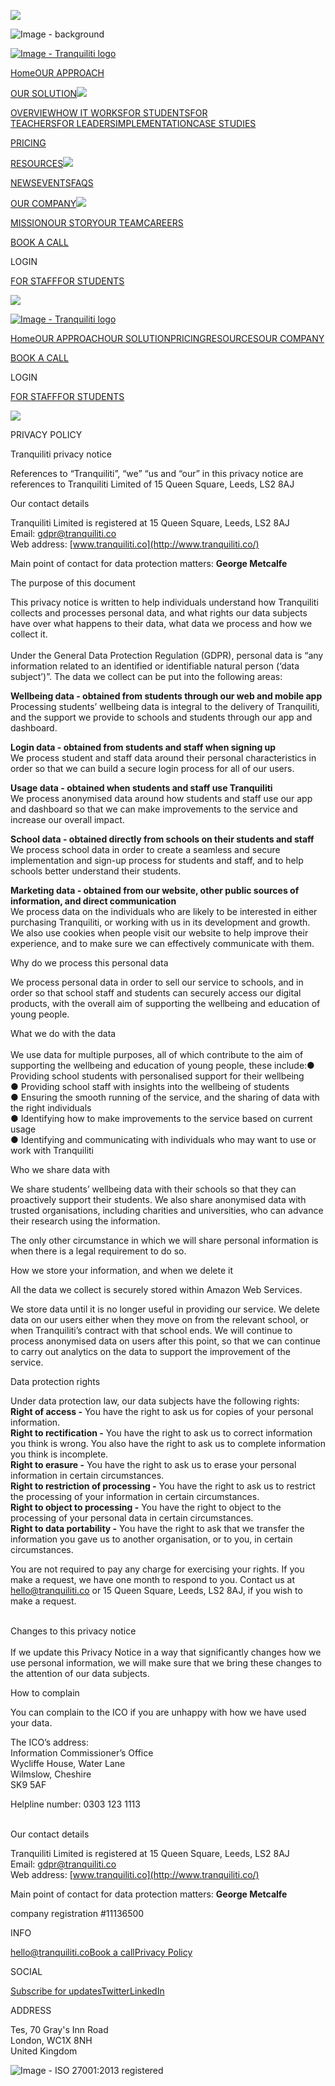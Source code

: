 ![](https://secure.agile-enterprise-365.com/780962.png)  

![Image - background](https://uploads-ssl.webflow.com/5f3c1998a5074510ae21c12d/63e103d6658293a6881bc19c_tq_website_image_bg_privacy.png)

[![Image - Tranquiliti logo](https://uploads-ssl.webflow.com/5f3c1998a5074510ae21c12d/63bff2a41d393a835d78216c_tq_website_logo.png)](https://www.tranquiliti.co/)

[Home](https://www.tranquiliti.co/)[OUR APPROACH](https://www.tranquiliti.co/our-approach)

[OUR SOLUTION](https://www.tranquiliti.co/our-solution)![](https://uploads-ssl.webflow.com/5f3c1998a5074510ae21c12d/5f3c199890e3f31b75f437c4_Dropdown%20Arrow%402x.svg)

[OVERVIEW](https://www.tranquiliti.co/our-solution)[HOW IT WORKS](https://www.tranquiliti.co/our-solution#howitworks)[FOR STUDENTS](https://www.tranquiliti.co/our-solution#forstudents)[FOR TEACHERS](https://www.tranquiliti.co/our-solution#forteachers)[FOR LEADERS](https://www.tranquiliti.co/our-solution#forleaders)[IMPLEMENTATION](https://www.tranquiliti.co/our-solution#implementation)[CASE STUDIES](https://www.tranquiliti.co/our-solution#casestudies)

[PRICING](https://www.tranquiliti.co/pricing)

[RESOURCES](https://www.tranquiliti.co/resources)![](https://uploads-ssl.webflow.com/5f3c1998a5074510ae21c12d/5f3c199890e3f31b75f437c4_Dropdown%20Arrow%402x.svg)

[NEWS](https://www.tranquiliti.co/resources)[EVENTS](https://www.tranquiliti.co/resources#events)[FAQS](https://www.tranquiliti.co/resources#faqs)

[OUR COMPANY](https://www.tranquiliti.co/our-company)![](https://uploads-ssl.webflow.com/5f3c1998a5074510ae21c12d/5f3c199890e3f31b75f437c4_Dropdown%20Arrow%402x.svg)

[MISSION](https://www.tranquiliti.co/our-company)[OUR STORY](https://www.tranquiliti.co/our-company#ourstory)[OUR TEAM](https://www.tranquiliti.co/our-company#ourteam)[CAREERS](https://www.tranquiliti.co/our-company#careers)

[BOOK A CALL](https://www.tranquiliti.co/book-a-call)

LOGIN

[FOR STAFF](https://staff.tranquiliti.co/)[FOR STUDENTS](https://student.tranquiliti.co/)

![](https://uploads-ssl.webflow.com/5f3c1998a5074510ae21c12d/5f3c199890e3f3272bf4364f_Menu%20Icon.png)

[![Image - Tranquiliti logo](https://uploads-ssl.webflow.com/5f3c1998a5074510ae21c12d/63bff2a41d393a835d78216c_tq_website_logo.png)](https://www.tranquiliti.co/)

[Home](https://www.tranquiliti.co/)[OUR APPROACH](https://www.tranquiliti.co/our-approach)[OUR SOLUTION](https://www.tranquiliti.co/our-solution)[PRICING](https://www.tranquiliti.co/pricing)[RESOURCES](https://www.tranquiliti.co/resources)[OUR COMPANY](https://www.tranquiliti.co/our-company)

[BOOK A CALL](https://www.tranquiliti.co/book-a-call)

LOGIN

[FOR STAFF](https://staff.tranquiliti.co/)[FOR STUDENTS](https://student.tranquiliti.co/)

![](https://uploads-ssl.webflow.com/5f3c1998a5074510ae21c12d/5f3c199890e3f3272bf4364f_Menu%20Icon.png)

PRIVACY POLICY

Tranquiliti privacy notice

References to “Tranquiliti”, “we” “us and “our” in this privacy notice are references to Tranquiliti Limited of 15 Queen Square, Leeds, LS2 8AJ  
  
  
Our contact details  
  
Tranquiliti Limited is registered at 15 Queen Square, Leeds, LS2 8AJ  
Email: [gdpr@tranquiliti.co](mailto:gdpr@tranquiliti.co?subject=GDPR%20-%20Tranquiliti%20website)  
Web address: [www.tranquiliti.co](http://www.tranquiliti.co/)  
  
Main point of contact for data protection matters: **George Metcalfe**  
  
  
The purpose of this document  
  
This privacy notice is written to help individuals understand how Tranquiliti collects and processes personal data, and what rights our data subjects have over what happens to their data, what data we process and how we collect it.  
‍  
Under the General Data Protection Regulation (GDPR), personal data is “any information related to an identified or identifiable natural person (‘data subject’)”. The data we collect can be put into the following areas:  
  
**Wellbeing data - obtained from students through our web and mobile app**  
Processing students’ wellbeing data is integral to the delivery of Tranquiliti, and the support we provide to schools and students through our app and dashboard.  
  
**Login data - obtained from students and staff when signing up**  
We process student and staff data around their personal characteristics in order so that we can build a secure login process for all of our users.  
  
**Usage data - obtained when students and staff use Tranquiliti**  
We process anonymised data around how students and staff use our app and dashboard so that we can make improvements to the service and increase our overall impact.  
  
**School data - obtained directly from schools on their students and staff**  
We process school data in order to create a seamless and secure implementation and sign-up process for students and staff, and to help schools better understand their students.  
  
**Marketing data - obtained from our website, other public sources of information, and direct communication**  
We process data on the individuals who are likely to be interested in either purchasing Tranquiliti, or working with us in its development and growth. We also use cookies when people visit our website to help improve their experience, and to make sure we can effectively communicate with them.  
  
  
Why do we process this personal data  
  
We process personal data in order to sell our service to schools, and in order so that school staff and students can securely access our digital products, with the overall aim of supporting the wellbeing and education of young people.  
  
  
What we do with the data  
‍  
We use data for multiple purposes, all of which contribute to the aim of supporting the wellbeing and education of young people, these include:● Providing school students with personalised support for their wellbeing  
● Providing school staff with insights into the wellbeing of students  
● Ensuring the smooth running of the service, and the sharing of data with the right individuals  
● Identifying how to make improvements to the service based on current usage  
● Identifying and communicating with individuals who may want to use or work with Tranquiliti  
  
  
Who we share data with  
  
We share students’ wellbeing data with their schools so that they can proactively support their students. We also share anonymised data with trusted organisations, including charities and universities, who can advance their research using the information.  
  
The only other circumstance in which we will share personal information is when there is a legal requirement to do so.  
  
  
How we store your information, and when we delete it  
  
All the data we collect is securely stored within Amazon Web Services.  
  
We store data until it is no longer useful in providing our service. We delete data on our users either when they move on from the relevant school, or when Tranquiliti’s contract with that school ends. We will continue to process anonymised data on users after this point, so that we can continue to carry out analytics on the data to support the improvement of the service.  
  
  
Data protection rights  
  
Under data protection law, our data subjects have the following rights:  
**Right of access -** You have the right to ask us for copies of your personal information.  
**Right to rectification -** You have the right to ask us to correct information you think is wrong. You also have the right to ask us to complete information you think is incomplete.  
**Right to erasure -** You have the right to ask us to erase your personal information in certain circumstances.  
**Right to restriction of processing -** You have the right to ask us to restrict the processing of your information in certain circumstances.  
**Right to object to processing -** You have the right to object to the processing of your personal data in certain circumstances.  
**Right to data portability -** You have the right to ask that we transfer the information you gave us to another organisation, or to you, in certain circumstances.  
  
You are not required to pay any charge for exercising your rights. If you make a request, we have one month to respond to you. Contact us at [hello@tranquiliti.co](mailto:hello@tranquiliti.co?subject=Data%20Protection%20Rights%20-%20Tranquiliti%20website) or 15 Queen Square, Leeds, LS2 8AJ, if you wish to make a request.  
‍  
  
Changes to this privacy notice  
‍  
If we update this Privacy Notice in a way that significantly changes how we use personal information, we will make sure that we bring these changes to the attention of our data subjects.  
  
  
How to complain  
  
You can complain to the ICO if you are unhappy with how we have used your data.  
  
The ICO’s address:  
Information Commissioner’s Office  
Wycliffe House, Water Lane  
Wilmslow, Cheshire  
SK9 5AF  
  
Helpline number: 0303 123 1113  
  
‍  
Our contact details  
  
Tranquiliti Limited is registered at 15 Queen Square, Leeds, LS2 8AJ  
Email: [gdpr@tranquiliti.co](mailto:gdpr@tranquiliti.co?subject=GDPR%20-%20Tranquiliti%20website)  
Web address: [www.tranquiliti.co](http://www.tranquiliti.co/)  
  
Main point of contact for data protection matters: **George Metcalfe**

  
company registration #11136500

INFO

[hello@tranquiliti.co](mailto:hello@tranquiliti.co)[Book a call](https://www.tranquiliti.co/book-a-call)[Privacy Policy](https://www.tranquiliti.co/privacy)

SOCIAL

[Subscribe for updates](http://eepurl.com/hcgdO9)[Twitter](https://twitter.com/tranquilitiuk)[LinkedIn](https://www.linkedin.com/company/tranquiliti/)

ADDRESS

Tes, 70 Gray's Inn Road  
London, WC1X 8NH    
United Kingdom

![Image - ISO 27001:2013 registered](https://uploads-ssl.webflow.com/5f3c1998a5074510ae21c12d/63d66621cca00b6cc5fd9dc9_tq_website_logo_ISO27001.png)